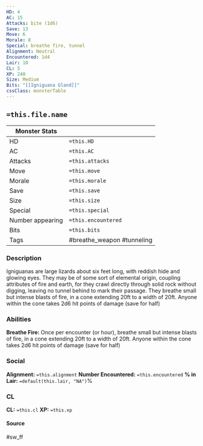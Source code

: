 ```yaml
---
HD: 4
AC: 15
Attacks: bite (1d6)
Save: 13
Move: 6
Morale: 8
Special: breathe fire, tunnel
Alignment: Neutral
Encountered: 1d4
Lair: 10
CL: 5
XP: 240
Size: Medium
Bits: "[[Igniguana Gland]]"
cssClass: monsterTable
---
```


## `=this.file.name`


| Monster Stats    |                            |
| ---------------- | -------------------------- |
| HD               | `=this.HD`                 |
| AC               | `=this.AC`                 |
| Attacks          | `=this.attacks`            |
| Move             | `=this.move`               |
| Morale           | `=this.morale`             |
| Save             | `=this.save`               |
| Size             | `=this.size`               |
| Special          | `=this.special`            |
| Number appearing | `=this.encountered`        |
| Bits             | `=this.bits`               |
| Tags             | #breathe_weapon #tunneling | 


### Description
Igniguanas are large lizards about six feet long, with reddish hide and glowing eyes. They may be of some sort of elemental origin, coupling attributes of fire and earth, for they crawl directly through solid rock without digging, leaving no tunnel behind to mark their passage. They breathe small but intense blasts of fire, in a cone extending 20ft to a width of 20ft. Anyone within the cone takes 2d6 hit points of damage (save for half)

### Abilities
**Breathe Fire:** Once per encounter (or hour), breathe small but intense blasts of fire, in a cone extending 20ft to a width of 20ft. Anyone within the cone takes 2d6 hit points of damage (save for half)


### Social
**Alignment:** `=this.alignment`
**Number Encountered:**  `=this.encountered`
**% in Lair:** `=default(this.lair, "NA")`%

### CL
**CL:** `=this.cl`
**XP:** `=this.xp`

#### Source

#sw_ff







